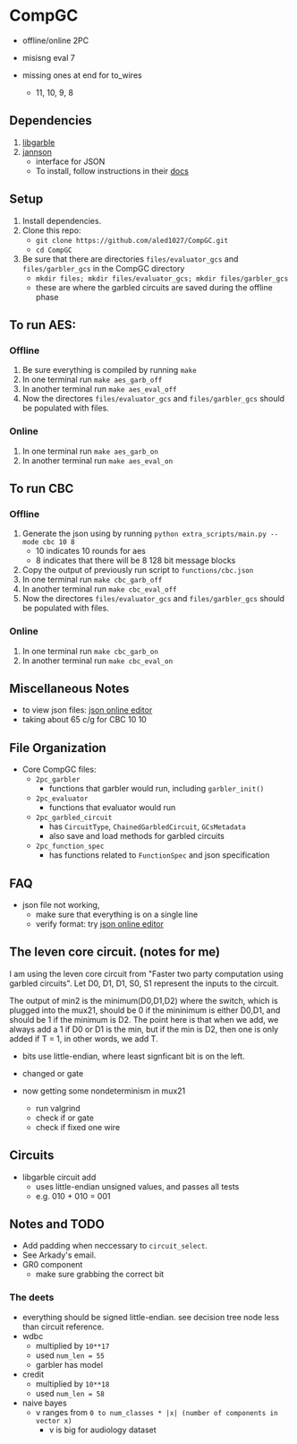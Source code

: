 # CompGC
- offline/online 2PC

- misisng eval 7
- missing ones at end for to_wires
    - 11, 10, 9, 8

## Dependencies
1. [libgarble](https://github.com/amaloz/libgarble)
1. [jannson](http://www.digip.org/jansson/)
    - interface for JSON
    - To install, follow instructions in their [docs](https://jansson.readthedocs.org/en/2.7/gettingstarted.html)

## Setup
1. Install dependencies.
1. Clone this repo: 
   - `git clone https://github.com/aled1027/CompGC.git`
   - `cd CompGC`
1. Be sure that there are directories `files/evaluator_gcs` and `files/garbler_gcs` in the CompGC directory
    - `mkdir files; mkdir files/evaluator_gcs; mkdir files/garbler_gcs`
    - these are where the garbled circuits are saved during the offline phase

## To run AES:
### Offline
1. Be sure everything is compiled by running `make`
1. In one terminal run `make aes_garb_off`
1. In another terminal run `make aes_eval_off`
1. Now the directores `files/evaluator_gcs` and `files/garbler_gcs` should be populated with files.

### Online
1. In one terminal run `make aes_garb_on`
1. In another terminal run `make aes_eval_on`

## To run CBC
### Offline
1. Generate the json using by running `python extra_scripts/main.py --mode cbc 10 8`
    - 10 indicates 10 rounds for aes
    - 8 indicates that there will be 8 128 bit message blocks
1. Copy the output of previously run script to `functions/cbc.json`
1. In one terminal run `make cbc_garb_off`
1. In another terminal run `make cbc_eval_off`
1. Now the directores `files/evaluator_gcs` and `files/garbler_gcs` should be populated with files.

### Online
1. In one terminal run `make cbc_garb_on`
1. In another terminal run `make cbc_eval_on`

## Miscellaneous Notes
- to view json files: [json online editor](http://www.jsoneditoronline.org/)
- taking about 65 c/g for CBC 10 10 

## File Organization
- Core CompGC files:
    - `2pc_garbler`
        - functions that garbler would run, including `garbler_init()`
    - `2pc_evaluator`
        - functions that evaluator would run
    - `2pc_garbled_circuit`
        - has `CircuitType`, `ChainedGarbledCircuit`, `GCsMetadata`
        - also save and load methods for garbled circuits
    - `2pc_function_spec`
        - has functions related to `FunctionSpec` and json specification

## FAQ
- json file not working,
    - make sure that everything is on a single line
    - verify format: try [json online editor](http://www.jsoneditoronline.org/)

## The leven core circuit. (notes for me)
I am using the leven core circuit from "Faster two party computation using garbled circuits". 
Let D0, D1, D1, S0, S1 represent the inputs to the circuit.

The output of min2 is the minimum(D0,D1,D2) where the switch, which is plugged into the mux21, should be 0
if the mininimum is either D0,D1, and should be 1 if the minimum is D2. The point here is that when we add, we always add a 1 if D0 or D1 is the min, but if the min is D2, then one is only added if T = 1, in other words, we add T. 

- bits use little-endian, where least signficant bit is on the left. 

- changed or gate
- now getting some nondeterminism in mux21
    - run valgrind
    - check if or gate
    - check if fixed one wire
## Circuits
- libgarble circuit add
    - uses little-endian unsigned values, and passes all tests
    - e.g. 010 + 010 = 001

## Notes and TODO
- Add padding when neccessary to `circuit_select`.
- See Arkady's email.
- GR0 component
    - make sure grabbing the correct bit


### The deets
- everything should be signed little-endian. see decision tree node less than circuit reference.
- wdbc
    - multiplied by `10**17`
    - used `num_len = 55`
    - garbler has model
- credit
    - multiplied by `10**18`
    - used `num_len = 58`
- naive bayes
    - v ranges from `0 to num_classes * |x| (number of components in vector x)`
         - v is big for audiology dataset





